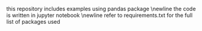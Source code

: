 this repository includes examples using pandas package \newline
the code is written in jupyter notebook \newline
refer to requirements.txt for the full list of packages used
